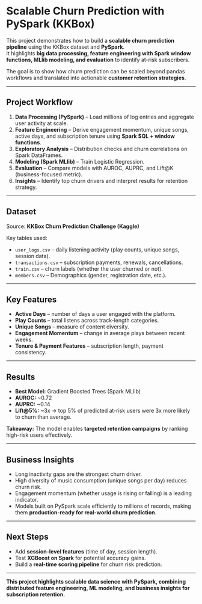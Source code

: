 # Scalable Churn Prediction with PySpark (KKBox)

This project demonstrates how to build a **scalable churn prediction pipeline** using the KKBox dataset and **PySpark**.  
It highlights **big data processing, feature engineering with Spark window functions, MLlib modeling, and evaluation** to identify at-risk subscribers.  

The goal is to show how churn prediction can be scaled beyond pandas workflows and translated into actionable **customer retention strategies**.  

---

## Project Workflow
1. **Data Processing (PySpark)** – Load millions of log entries and aggregate user activity at scale.  
2. **Feature Engineering** – Derive engagement momentum, unique songs, active days, and subscription tenure using **Spark SQL + window functions**.  
3. **Exploratory Analysis** – Distribution checks and churn correlations on Spark DataFrames.  
4. **Modeling (Spark MLlib)** – Train Logistic Regression.  
5. **Evaluation** – Compare models with AUROC, AUPRC, and Lift@K (business-focused metric).  
6. **Insights** – Identify top churn drivers and interpret results for retention strategy.  

---

## Dataset
Source: **KKBox Churn Prediction Challenge (Kaggle)**  

Key tables used:
- `user_logs.csv` – daily listening activity (play counts, unique songs, session data).  
- `transactions.csv` – subscription payments, renewals, cancellations.  
- `train.csv` – churn labels (whether the user churned or not).
- `members.csv` – Demographics (gender, registration date, etc.).

---

## Key Features
- **Active Days** – number of days a user engaged with the platform.  
- **Play Counts** – total listens across track-length categories.  
- **Unique Songs** – measure of content diversity.  
- **Engagement Momentum** – change in average plays between recent weeks.  
- **Tenure & Payment Features** – subscription length, payment consistency.  

---

## Results
- **Best Model:** Gradient Boosted Trees (Spark MLlib)  
- **AUROC:** ~0.72  
- **AUPRC:** ~0.14  
- **Lift@5%:** ~3x → top 5% of predicted at-risk users were 3x more likely to churn than average.  

**Takeaway:** The model enables **targeted retention campaigns** by ranking high-risk users effectively.  

---

## Business Insights
- Long inactivity gaps are the strongest churn driver.  
- High diversity of music consumption (unique songs per day) reduces churn risk.  
- Engagement momentum (whether usage is rising or falling) is a leading indicator.  
- Models built on PySpark scale efficiently to millions of records, making them **production-ready for real-world churn prediction**.  

---

## Next Steps
- Add **session-level features** (time of day, session length).  
- Test **XGBoost on Spark** for potential accuracy gains.  
- Build a **real-time scoring pipeline** for churn risk prediction.  

---

**This project highlights scalable data science with PySpark, combining distributed feature engineering, ML modeling, and business insights for subscription retention.**
